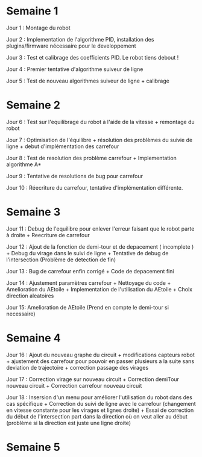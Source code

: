 # Semaine 1

Jour 1 : Montage du robot

Jour 2 : Implementation de l'algorithme PID, installation des plugins/firmware nécessaire pour le developpement

Jour 3 : Test et calibrage des coefficients PID. Le robot tiens debout !

Jour 4 : Premier tentative d'algorithme suiveur de ligne

Jour 5 : Test de nouveau algorithmes suiveur de ligne + calibrage 

# Semaine 2

Jour 6 : Test sur l'equilibrage du robot à l'aide de la vitesse + remontage du robot

Jour 7 : Optimisation de l'équilibre + résolution des problèmes du suivie de ligne + debut d'implémentation des carrefour

Jour 8 : Test de resolution des problème carrefour + Implementation algorithme A*

Jour 9 : Tentative de resolutions de bug pour carrefour

Jour 10 : Réecriture du carrefour, tentative d'implémentation différente.

# Semaine 3

Jour 11 : Debug de l'equilibre pour enlever l'erreur faisant que le robot parte à droite + Reecriture de carrefour

Jour 12 : Ajout de la fonction de demi-tour et de depacement ( incomplete ) + Debug du virage dans le suivi de ligne + Tentative de debug de l'intersection (Problème de detection de fin)

Jour 13 : Bug de carrefour enfin corrigé + Code de depacement fini

Jour 14 : Ajustement paramètres carrefour + Nettoyage du code + Amelioration du AEtoile + Implementation de l'utilisation du AEtoile + Choix direction aleatoires

Jour 15: Amelioration de AEtoile (Prend en compte le demi-tour si necessaire)

# Semaine 4

Jour 16 : Ajout du nouveau graphe du circuit + modifications capteurs robot + ajustement des carrefour pour pouvoir en passer plusieurs a la suite sans deviation de trajectoire + correction passage des virages

Jour 17 : Correction virage sur nouveau circuit + Correction demiTour nouveau circuit + Correction carrefour nouveau circuit

Jour 18 : Insersion d'un menu pour améliorer l'utilisation du robot dans des cas spécifique + Correction du suivi de ligne avec le carrefour (changement en vitesse constante pour les virages et lignes droite) + Essai de correction du début de l'intersection part dans la direction où on veut aller au début (problème si la direction est juste une ligne droite) 

# Semaine 5

